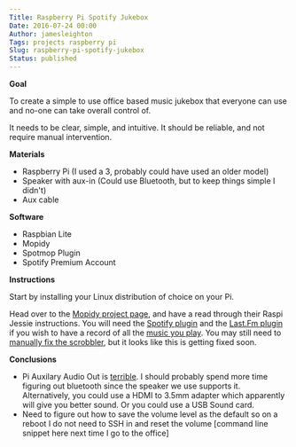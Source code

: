 ```yaml
---
Title: Raspberry Pi Spotify Jukebox
Date: 2016-07-24 00:00
Author: jamesleighton
Tags: projects raspberry pi
Slug: raspberry-pi-spotify-jukebox
Status: published
---
```


**Goal**

To create a simple to use office based music jukebox that everyone can use and no-one can take overall control of.

It needs to be clear, simple, and intuitive. It should be reliable, and not require manual intervention.

**Materials**

-   Raspberry Pi (I used a 3, probably could have used an older model)
-   Speaker with aux-in (Could use Bluetooth, but to keep things simple I didn't)
-   Aux cable

**Software**

-   Raspbian Lite
-   Mopidy
-   Spotmop Plugin
-   Spotify Premium Account

**Instructions**

Start by installing your Linux distribution of choice on your Pi.

Head over to the [Mopidy project page](https://docs.mopidy.com/en/latest/installation/), and have a read through their Raspi Jessie instructions. You will need the [Spotify plugin](https://github.com/mopidy/mopidy-spotify) and the [Last.Fm plugin](https://github.com/mopidy/mopidy-scrobbler) if you wish to have a record of all the [music you play](http://www.last.fm/user/office-music). You may still need to [manually fix the scrobbler](https://github.com/mopidy/mopidy-scrobbler/issues/20), but it looks like this is getting fixed soon.

**Conclusions**

-   Pi Auxilary Audio Out is [terrible](https://www.reddit.com/r/raspberry_pi/comments/2yu3kd/rpi_2_poor_audio_quality/). I should probably spend more time figuring out bluetooth since the speaker we use supports it. Alternatively, you could use a HDMI to 3.5mm adapter which apparently will give you better sound. Or you could use a USB Sound card.
-   Need to figure out how to save the volume level as the default so on a reboot I do not need to SSH in and reset the volume \[command line snippet here next time I go to the office\]
